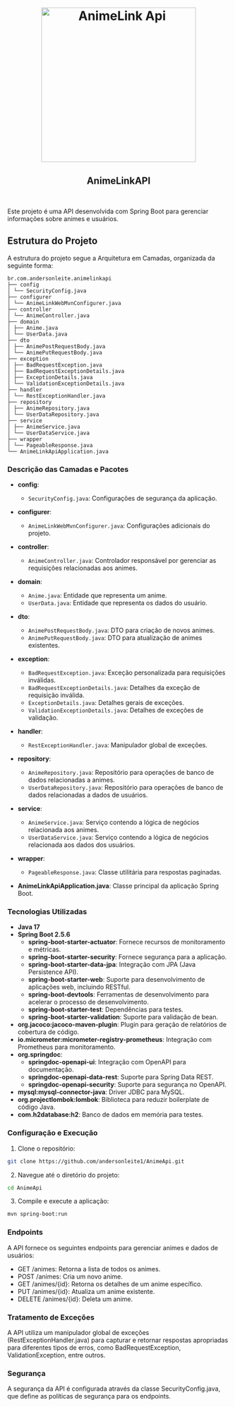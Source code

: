 <h1 align="center">
  <img src="https://github.com/andersonleite1/AnimeApi/blob/master/src/img/API.png?raw=true" alt="AnimeLink Api" width="350px"/> 
</h1>

<h2 align="center">AnimeLinkAPI</h2>
<br>

Este projeto é uma API desenvolvida com Spring Boot para gerenciar informações sobre animes e usuários.

## Estrutura do Projeto

A estrutura do projeto segue a Arquitetura em Camadas, organizada da seguinte forma:

```
br.com.andersonleite.animelinkapi
├── config
│ └── SecurityConfig.java
├── configurer
│ └── AnimeLinkWebMvnConfigurer.java
├── controller
│ └── AnimeController.java
├── domain
│ ├── Anime.java
│ └── UserData.java
├── dto
│ ├── AnimePostRequestBody.java
│ └── AnimePutRequestBody.java
├── exception
│ ├── BadRequestException.java
│ ├── BadRequestExceptionDetails.java
│ ├── ExceptionDetails.java
│ └── ValidationExceptionDetails.java
├── handler
│ └── RestExceptionHandler.java
├── repository
│ ├── AnimeRepository.java
│ └── UserDataRepository.java
├── service
│ ├── AnimeService.java
│ └── UserDataService.java
├── wrapper
│ └── PageableResponse.java
└── AnimeLinkApiApplication.java
```


### Descrição das Camadas e Pacotes

- **config**:
  - `SecurityConfig.java`: Configurações de segurança da aplicação.

- **configurer**:
  - `AnimeLinkWebMvnConfigurer.java`: Configurações adicionais do projeto.

- **controller**:
  - `AnimeController.java`: Controlador responsável por gerenciar as requisições relacionadas aos animes.

- **domain**:
  - `Anime.java`: Entidade que representa um anime.
  - `UserData.java`: Entidade que representa os dados do usuário.

- **dto**:
  - `AnimePostRequestBody.java`: DTO para criação de novos animes.
  - `AnimePutRequestBody.java`: DTO para atualização de animes existentes.

- **exception**:
  - `BadRequestException.java`: Exceção personalizada para requisições inválidas.
  - `BadRequestExceptionDetails.java`: Detalhes da exceção de requisição inválida.
  - `ExceptionDetails.java`: Detalhes gerais de exceções.
  - `ValidationExceptionDetails.java`: Detalhes de exceções de validação.

- **handler**:
  - `RestExceptionHandler.java`: Manipulador global de exceções.

- **repository**:
  - `AnimeRepository.java`: Repositório para operações de banco de dados relacionadas a animes.
  - `UserDataRepository.java`: Repositório para operações de banco de dados relacionadas a dados de usuários.

- **service**:
  - `AnimeService.java`: Serviço contendo a lógica de negócios relacionada aos animes.
  - `UserDataService.java`: Serviço contendo a lógica de negócios relacionada aos dados dos usuários.

- **wrapper**:
  - `PageableResponse.java`: Classe utilitária para respostas paginadas.

- **AnimeLinkApiApplication.java**: Classe principal da aplicação Spring Boot.

### Tecnologias Utilizadas

- **Java 17**
- **Spring Boot 2.5.6**
  - **spring-boot-starter-actuator**: Fornece recursos de monitoramento e métricas.
  - **spring-boot-starter-security**: Fornece segurança para a aplicação.
  - **spring-boot-starter-data-jpa**: Integração com JPA (Java Persistence API).
  - **spring-boot-starter-web**: Suporte para desenvolvimento de aplicações web, incluindo RESTful.
  - **spring-boot-devtools**: Ferramentas de desenvolvimento para acelerar o processo de desenvolvimento.
  - **spring-boot-starter-test**: Dependências para testes.
  - **spring-boot-starter-validation**: Suporte para validação de bean.
- **org.jacoco:jacoco-maven-plugin**: Plugin para geração de relatórios de cobertura de código.
- **io.micrometer:micrometer-registry-prometheus**: Integração com Prometheus para monitoramento.
- **org.springdoc**:
  - **springdoc-openapi-ui**: Integração com OpenAPI para documentação.
  - **springdoc-openapi-data-rest**: Suporte para Spring Data REST.
  - **springdoc-openapi-security**: Suporte para segurança no OpenAPI.
- **mysql:mysql-connector-java**: Driver JDBC para MySQL.
- **org.projectlombok:lombok**: Biblioteca para reduzir boilerplate de código Java.
- **com.h2database:h2**: Banco de dados em memória para testes.


### Configuração e Execução

1. Clone o repositório:
```sh
git clone https://github.com/andersonleite1/AnimeApi.git
```

2. Navegue até o diretório do projeto:
```sh
cd AnimeApi
```

3. Compile e execute a aplicação:

```sh 
mvn spring-boot:run
```

### Endpoints
A API fornece os seguintes endpoints para gerenciar animes e dados de usuários:

- GET /animes: Retorna a lista de todos os animes.
- POST /animes: Cria um novo anime.
- GET /animes/{id}: Retorna os detalhes de um anime específico.
- PUT /animes/{id}: Atualiza um anime existente.
- DELETE /animes/{id}: Deleta um anime.

### Tratamento de Exceções
A API utiliza um manipulador global de exceções (RestExceptionHandler.java) para capturar e retornar respostas apropriadas para diferentes tipos de erros, como BadRequestException, ValidationException, entre outros.

### Segurança
A segurança da API é configurada através da classe SecurityConfig.java, que define as políticas de segurança para os endpoints.


